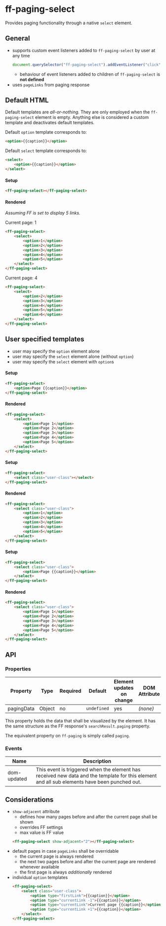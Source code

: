 # ff-paging-select

Provides paging functionality through a native `select` element.


## General

- supports custom event listeners added to `ff-paging-select` by user at any time
  ```js
  document.querySelector("ff-paging-select").addEventListener("click", handler);
  ```
  - behaviour of event listeners added to children of `ff-paging-select` is **not defined**
- uses `pageLinks` from paging response




## Default HTML

Default templates are _all-or-nothing_. They are only employed when the `ff-paging-select` element is empty. Anything else is considered a custom template and deactivates default templates.

Default `option` template corresponds to:
```html
<option>{{caption}}</option>
```

Default `select` template corresponds to:
```html
<select>
    <option>{{caption}}</option>
</select>
```

#### Setup
```html
<ff-paging-select></ff-paging-select>
```

#### Rendered

_Assuming FF is set to display 5 links._

Current page: 1
```html
<ff-paging-select>
    <select>
        <option>1</option>
        <option>2</option>
        <option>3</option>
        <option>4</option>
        <option>5</option>
    </select>
</ff-paging-select>
```

Current page: 4
```html
<ff-paging-select>
    <select>
        <option>2</option>
        <option>3</option>
        <option>4</option>
        <option>5</option>
        <option>6</option>
    </select>
</ff-paging-select>
```

## User specified templates

- user may specify the `option` element alone
- user may specify the `select` element alone (without `option`)
- user may specify the `select` element with `option`s

#### Setup

```html
<ff-paging-select>
    <option>Page {{caption}}</option>
</ff-paging-select>
```

#### Rendered

```html
<ff-paging-select>
    <select>
        <option>Page 1</option>
        <option>Page 2</option>
        <option>Page 3</option>
        <option>Page 4</option>
        <option>Page 5</option>
    </select>
</ff-paging-select>
```

#### Setup

```html
<ff-paging-select>
    <select class="user-class"></select>
</ff-paging-select>
```

#### Rendered

```html
<ff-paging-select>
    <select class="user-class">
        <option>1</option>
        <option>2</option>
        <option>3</option>
        <option>4</option>
        <option>5</option>
    </select>
</ff-paging-select>
```

#### Setup

```html
<ff-paging-select>
    <select class="user-class">
        <option>Page {{caption}}</option>
    </select>
</ff-paging-select>
```

#### Rendered

```html
<ff-paging-select>
    <select class="user-class">
        <option>Page 1</option>
        <option>Page 2</option>
        <option>Page 3</option>
        <option>Page 4</option>
        <option>Page 5</option>
    </select>
</ff-paging-select>
```

## API

### Properties

Property | Type | Required | Default | Element updates on change | DOM Attribute
-------- | ---- | -------- | ------- | ------------------------- | -------------
pagingData | Object | no   | `undefined` | yes                   | _(none)_

This property holds the data that shall be visualized by the element. It has the same structure as the FF response's `searchResult.paging` property.

The equivalent property on `ff-paging` is simply called `paging`.

### Events

Name | Description
---- | -----------
dom-updated | This event is triggered when the element has received new data and the template for this element and all sub elements have been punched out.


## Considerations

- `show-adjacent` attribute
  - defines how many pages before and after the current page shall be shown
  - overrides FF settings
  - max value is FF value
  ```html
  <ff-paging-select show-adjacent="2"></ff-paging-select>
  ```
- default pages in case `pageLinks` shall be overridable
    - the current page is always rendered
    - the next two pages before and after the current page are rendered whenever available
    - the first page is always _additionally_ rendered
- individual `option` templates
  ```html
  <ff-paging-select>
      <select class="user-class">
          <option type="firstLink">{{caption}}</option>
          <option type="currentLink -1">{{caption}}</option>
          <option type="currentLink">Current page {{caption}}</option>
          <option type="currentLink +1">{{caption}}</option>
      </select>
  </ff-paging-select>
  ```
